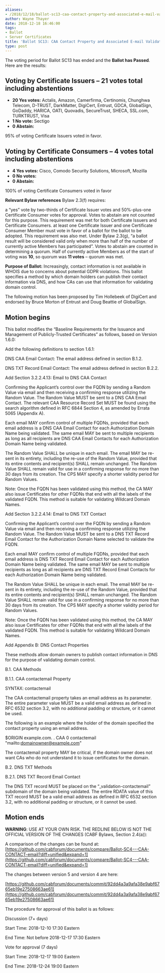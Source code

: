 ```yaml
---
aliases:
- /2018/12/18/ballot-sc13-caa-contact-property-and-associated-e-mail-validation-methods/
author: Wayne Thayer
date: 2018-12-18 16:46:00
tags:
- Ballot
- Server Certificates
title: 'Ballot SC13: CAA Contact Property and Associated E-mail Validation Methods'
type: post
---
```


The voting period for Ballot SC13 has ended and the **Ballot has Passed**. Here are the results:

## Voting by Certificate Issuers – 21 votes total including abstentions

- **20 Yes votes:** Actalis, Amazon, Camerfirma, Certinomis, Chunghwa Telecom, D-TRUST, DarkMatter, DigiCert, Entrust, GDCA, GlobalSign, GoDaddy, HARICA, OATI, Quovadis, SecureTrust, SHECA, SSL.com, TURKTRUST, Visa
- **1 No vote:** Sectigo
- **0 Abstain:**

95% of voting Certificate Issuers voted in favor.

## Voting by Certificate Consumers – 4 votes total including abstentions

- **4 Yes votes:** Cisco, Comodo Security Solutions, Microsoft, Mozilla
- **0 No votes:**
- **0 Abstain:**

100% of voting Certificate Consumers voted in favor

**Relevant Bylaw references**
Bylaw 2.3(f) requires:

a “yes” vote by two-thirds of Certificate Issuer votes and 50%-plus-one Certificate Consumer votes for approval. Votes to abstain are not counted for this purpose. This requirement was met for both Certificate Issuers and Certificate Consumers.
at least one Certificate Issuer and one Certificate Consumer Member must vote in favor of a ballot for the ballot to be adopted. This requirement was also met.
Under Bylaw 2.3(g), “a ballot result will be considered valid only when more than half of the number of currently active Members has participated”. Votes to abstain are counted in determining a quorum. Half of currently active Members as of the start of voting was **10**, so quorum was **11 votes** – quorum was met.

**Purpose of Ballot:** Increasingly, contact information is not available in WHOIS due to concerns about potential GDPR violations. This ballot specifies a method by which domain holders can publish their contact information via DNS, and how CAs can use that information for validating domain control.

The following motion has been proposed by Tim Hollebeek of DigiCert and endorsed by Bruce Morton of Entrust and Doug Beattie of GlobalSign.

## Motion begins

This ballot modifies the “Baseline Requirements for the Issuance and Management of Publicly-Trusted Certificates” as follows, based on Version 1.6.0:

Add the following definitions to section 1.6.1:

DNS CAA Email Contact: The email address defined in section B.1.2.

DNS TXT Record Email Contact: The email address defined in section B.2.2.

Add Section 3.2.2.4.13: Email to DNS CAA Contact

Confirming the Applicant’s control over the FQDN by sending a Random Value via email and then receiving a confirming response utilizing the Random Value. The Random Value MUST be sent to a DNS CAA Email Contact. The relevant CAA Resource Record Set MUST be found using the search algorithm defined in RFC 6844 Section 4, as amended by Errata 5065 (Appendix A).

Each email MAY confirm control of multiple FQDNs, provided that each email address is a DNS CAA Email Contact for each Authorization Domain Name being validated. The same email MAY be sent to multiple recipients as long as all recipients are DNS CAA Email Contacts for each Authorization Domain Name being validated.

The Random Value SHALL be unique in each email. The email MAY be re-sent in its entirety, including the re-use of the Random Value, provided that its entire contents and recipient(s) SHALL remain unchanged. The Random Value SHALL remain valid for use in a confirming response for no more than 30 days from its creation. The CPS MAY specify a shorter validity period for Random Values.

Note: Once the FQDN has been validated using this method, the CA MAY also issue Certificates for other FQDNs that end with all the labels of the validated FQDN. This method is suitable for validating Wildcard Domain Names.

Add Section 3.2.2.4.14: Email to DNS TXT Contact

Confirming the Applicant’s control over the FQDN by sending a Random Value via email and then receiving a confirming response utilizing the Random Value. The Random Value MUST be sent to a DNS TXT Record Email Contact for the Authorization Domain Name selected to validate the FQDN.

Each email MAY confirm control of multiple FQDNs, provided that each email address is DNS TXT Record Email Contact for each Authorization Domain Name being validated. The same email MAY be sent to multiple recipients as long as all recipients are DNS TXT Record Email Contacts for each Authorization Domain Name being validated.

The Random Value SHALL be unique in each email. The email MAY be re-sent in its entirety, including the re-use of the Random Value, provided that its entire contents and recipient(s) SHALL remain unchanged. The Random Value SHALL remain valid for use in a confirming response for no more than 30 days from its creation. The CPS MAY specify a shorter validity period for Random Values.

Note: Once the FQDN has been validated using this method, the CA MAY also issue Certificates for other FQDNs that end with all the labels of the validated FQDN. This method is suitable for validating Wildcard Domain Names.

Add Appendix B: DNS Contact Properties

These methods allow domain owners to publish contact information in DNS for the purpose of validating domain control.

B.1. CAA Methods

B.1.1. CAA contactemail Property

SYNTAX: contactemail

The CAA contactemail property takes an email address as its parameter. The entire parameter value MUST be a valid email address as defined in RFC 6532 section 3.2, with no additional padding or structure, or it cannot be used.

The following is an example where the holder of the domain specified the contact property using an email address.

$ORIGIN example.com.
.    CAA 0 contactemail "mailto:domainowner@example.com"

The contactemail property MAY be critical, if the domain owner does not want CAs who do not understand it to issue certificates for the domain.

B.2. DNS TXT Methods

B.2.1. DNS TXT Record Email Contact

The DNS TXT record MUST be placed on the “\_validation-contactemail” subdomain of the domain being validated. The entire RDATA value of this TXT record MUST be a valid email address as defined in RFC 6532 section 3.2, with no additional padding or structure, or it cannot be used.

## Motion ends

**WARNING**: USE AT YOUR OWN RISK. THE REDLINE BELOW IS NOT THE OFFICIAL VERSION OF THE CHANGES (CABF Bylaws, Section 2.4(a)):

A comparison of the changes can be found at: [https://github.com/cabforum/documents/compare/Ballot-SC4---CAA-CONTACT-email?diff=unified&expand=1](https://github.com/cabforum/documents/compare/Ballot-SC4---CAA-CONTACT-email?diff=unified&expand=1)

The changes between version 5 and version 4 are here:

[https://github.com/cabforum/documents/commit/92dd4a3a9afa38e9abf6765eb19e27508663ae61](https://github.com/cabforum/documents/commit/92dd4a3a9afa38e9abf6765eb19e27508663ae61)

The procedure for approval of this ballot is as follows:

Discussion (7+ days)

Start Time: 2018-12-10 17:30 Eastern

End Time: Not before 2018-12-17 17:30 Eastern

Vote for approval (7 days)

Start Time: 2018-12-17 19:00 Eastern

End Time: 2018-12-24 19:00 Eastern